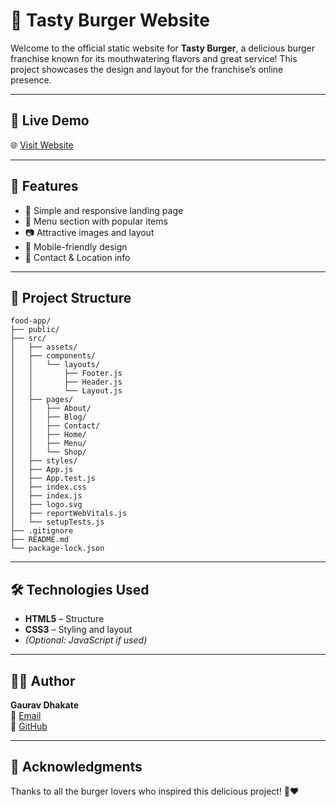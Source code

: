 
# 🍔 Tasty Burger Website

Welcome to the official static website for **Tasty Burger**, a delicious burger franchise known for its mouthwatering flavors and great service! This project showcases the design and layout for the franchise’s online presence.

---

## 🚀 Live Demo

🌐 [Visit Website](https://gaurav1045.github.io/tasty-burger-website/)

---

## 📌 Features

- 🧾 Simple and responsive landing page
- 🍟 Menu section with popular items
- 📷 Attractive images and layout
- 📱 Mobile-friendly design
- 📍 Contact & Location info

---

## 📁 Project Structure

```
food-app/
├── public/
├── src/
│   ├── assets/
│   ├── components/
│   │   └── layouts/
│   │       ├── Footer.js
│   │       ├── Header.js
│   │       └── Layout.js
│   ├── pages/
│   │   ├── About/
│   │   ├── Blog/
│   │   ├── Contact/
│   │   ├── Home/
│   │   ├── Menu/
│   │   └── Shop/
│   ├── styles/
│   ├── App.js
│   ├── App.test.js
│   ├── index.css
│   ├── index.js
│   ├── logo.svg
│   ├── reportWebVitals.js
│   └── setupTests.js
├── .gitignore
├── README.md
└── package-lock.json
```

---

## 🛠️ Technologies Used

- **HTML5** – Structure
- **CSS3** – Styling and layout
- *(Optional: JavaScript if used)*

---

## 🧑‍💻 Author

**Gaurav Dhakate**  
📧 [Email](mailto:gaurav.dhakate@example.com)  
🔗 [GitHub](https://github.com/Gaurav1045)

---

## 🙌 Acknowledgments

Thanks to all the burger lovers who inspired this delicious project! 🍔❤️
```
